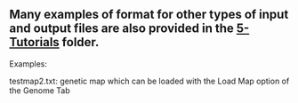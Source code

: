 ## Many examples of format for other types of input and output files are also provided in the <A HREF="https://github.com/gMetapop/gMetapop/tree/master/5-Tutorials"> 5-Tutorials</A> folder.

Examples:



testmap2.txt: genetic map which can be loaded with the Load Map option of the Genome Tab
